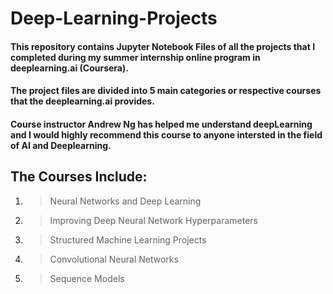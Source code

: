 # Deep-Learning-Projects
#### This repository contains Jupyter Notebook Files of all the projects that I completed during my summer internship online program in deeplearning.ai (Coursera). 

#### The project files are divided into 5 main categories or respective courses that the deeplearning.ai provides.

#### Course instructor Andrew Ng has helped me understand deepLearning and I would highly recommend this course to anyone intersted in the field of AI and Deeplearning. 

## The Courses Include: 

1. > Neural Networks and Deep Learning

2. > Improving Deep Neural Network Hyperparameters

3. > Structured Machine Learning Projects

4. > Convolutional Neural Networks

5. > Sequence Models

